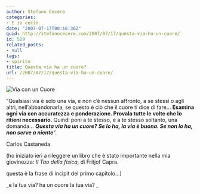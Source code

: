 ```yaml
---
author: Stefano Cecere
categories:
- E io cecio..
date: "2007-07-17T00:16:36Z"
guid: http://stefanocecere.com/2007/07/17/questa-via-ha-un-cuore/
id: 529
related_posts:
- null
tags:
- spirito
title: Questa via ha un cuore?
url: /2007/07/17/questa-via-ha-un-cuore/
---
```


![Via con un Cuore](http://stefanocecere.com/wp-content/uploads/sites/3/2007/07/via_con_un_cuore.jpg)

&#8220;Qualsiasi via è solo una via, e non c&#8217;è nessun affronto, a se stessi o agli altri, nell&#8217;abbandonarla, se questo è ciò che il cuore ti dice di fare&#8230; **Esamina ogni via con accuratezza e ponderazione. Provala tutte le volte che lo ritieni necessario.** Quindi poni a te stesso, e a te stesso soltanto, una domanda&#8230; _**Questa via ha un cuore? Se lo ha, la via è buona. Se non lo ha, non serve a niente**_&#8220;.

Carlos Castaneda

(ho iniziato ieri a rileggere un libro che è stato importante nella mia giovinezza: _Il Tao della fisica_, di Fritjof Capra.
  
questa è la frase di incipit del primo capitolo&#8230;)

_e la tua via? ha un cuore la tua via? _